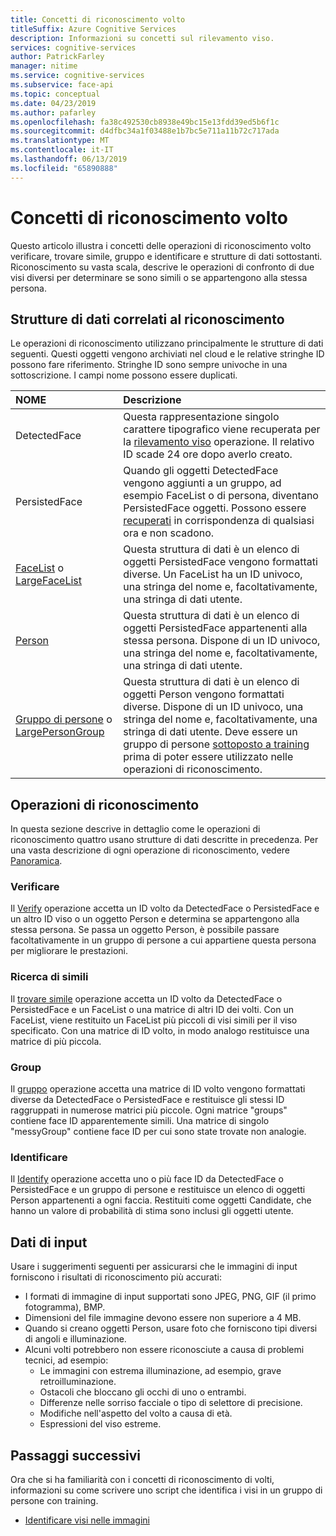 ```yaml
---
title: Concetti di riconoscimento volto
titleSuffix: Azure Cognitive Services
description: Informazioni su concetti sul rilevamento viso.
services: cognitive-services
author: PatrickFarley
manager: nitime
ms.service: cognitive-services
ms.subservice: face-api
ms.topic: conceptual
ms.date: 04/23/2019
ms.author: pafarley
ms.openlocfilehash: fa38c492530cb8938e49bc15e13fdd39ed5b6f1c
ms.sourcegitcommit: d4dfbc34a1f03488e1b7bc5e711a11b72c717ada
ms.translationtype: MT
ms.contentlocale: it-IT
ms.lasthandoff: 06/13/2019
ms.locfileid: "65890888"
---
```

# <a name="face-recognition-concepts"></a>Concetti di riconoscimento volto

Questo articolo illustra i concetti delle operazioni di riconoscimento volto verificare, trovare simile, gruppo e identificare e strutture di dati sottostanti. Riconoscimento su vasta scala, descrive le operazioni di confronto di due visi diversi per determinare se sono simili o se appartengono alla stessa persona.

## <a name="recognition-related-data-structures"></a>Strutture di dati correlati al riconoscimento

Le operazioni di riconoscimento utilizzano principalmente le strutture di dati seguenti. Questi oggetti vengono archiviati nel cloud e le relative stringhe ID possono fare riferimento. Stringhe ID sono sempre univoche in una sottoscrizione. I campi nome possono essere duplicati.

|NOME|Descrizione|
|:--|:--|
|DetectedFace| Questa rappresentazione singolo carattere tipografico viene recuperata per la [rilevamento viso](../Face-API-How-to-Topics/HowtoDetectFacesinImage.md) operazione. Il relativo ID scade 24 ore dopo averlo creato.|
|PersistedFace| Quando gli oggetti DetectedFace vengono aggiunti a un gruppo, ad esempio FaceList o di persona, diventano PersistedFace oggetti. Possono essere [recuperati](https://westus.dev.cognitive.microsoft.com/docs/services/563879b61984550e40cbbe8d/operations/563879b61984550f3039524c) in corrispondenza di qualsiasi ora e non scadono.|
|[FaceList](https://westus.dev.cognitive.microsoft.com/docs/services/563879b61984550e40cbbe8d/operations/563879b61984550f3039524b) o [LargeFaceList](https://westus.dev.cognitive.microsoft.com/docs/services/563879b61984550e40cbbe8d/operations/5a157b68d2de3616c086f2cc)| Questa struttura di dati è un elenco di oggetti PersistedFace vengono formattati diverse. Un FaceList ha un ID univoco, una stringa del nome e, facoltativamente, una stringa di dati utente.|
|[Person](https://westus.dev.cognitive.microsoft.com/docs/services/563879b61984550e40cbbe8d/operations/563879b61984550f3039523c)| Questa struttura di dati è un elenco di oggetti PersistedFace appartenenti alla stessa persona. Dispone di un ID univoco, una stringa del nome e, facoltativamente, una stringa di dati utente.|
|[Gruppo di persone](https://westus.dev.cognitive.microsoft.com/docs/services/563879b61984550e40cbbe8d/operations/563879b61984550f30395244) o [LargePersonGroup](https://westus.dev.cognitive.microsoft.com/docs/services/563879b61984550e40cbbe8d/operations/599acdee6ac60f11b48b5a9d)| Questa struttura di dati è un elenco di oggetti Person vengono formattati diverse. Dispone di un ID univoco, una stringa del nome e, facoltativamente, una stringa di dati utente. Deve essere un gruppo di persone [sottoposto a training](https://westus.dev.cognitive.microsoft.com/docs/services/563879b61984550e40cbbe8d/operations/563879b61984550f30395249) prima di poter essere utilizzato nelle operazioni di riconoscimento.|

## <a name="recognition-operations"></a>Operazioni di riconoscimento

In questa sezione descrive in dettaglio come le operazioni di riconoscimento quattro usano strutture di dati descritte in precedenza. Per una vasta descrizione di ogni operazione di riconoscimento, vedere [Panoramica](../Overview.md).

### <a name="verify"></a>Verificare

Il [Verify](https://westus.dev.cognitive.microsoft.com/docs/services/563879b61984550e40cbbe8d/operations/563879b61984550f3039523a) operazione accetta un ID volto da DetectedFace o PersistedFace e un altro ID viso o un oggetto Person e determina se appartengono alla stessa persona. Se passa un oggetto Person, è possibile passare facoltativamente in un gruppo di persone a cui appartiene questa persona per migliorare le prestazioni.

### <a name="find-similar"></a>Ricerca di simili

Il [trovare simile](https://westus.dev.cognitive.microsoft.com/docs/services/563879b61984550e40cbbe8d/operations/563879b61984550f30395237) operazione accetta un ID volto da DetectedFace o PersistedFace e un FaceList o una matrice di altri ID dei volti. Con un FaceList, viene restituito un FaceList più piccoli di visi simili per il viso specificato. Con una matrice di ID volto, in modo analogo restituisce una matrice di più piccola.

### <a name="group"></a>Group

Il [gruppo](https://westus.dev.cognitive.microsoft.com/docs/services/563879b61984550e40cbbe8d/operations/563879b61984550f30395238) operazione accetta una matrice di ID volto vengono formattati diverse da DetectedFace o PersistedFace e restituisce gli stessi ID raggruppati in numerose matrici più piccole. Ogni matrice "groups" contiene face ID apparentemente simili. Una matrice di singolo "messyGroup" contiene face ID per cui sono state trovate non analogie.

### <a name="identify"></a>Identificare

Il [Identify](https://westus.dev.cognitive.microsoft.com/docs/services/563879b61984550e40cbbe8d/operations/563879b61984550f30395239) operazione accetta uno o più face ID da DetectedFace o PersistedFace e un gruppo di persone e restituisce un elenco di oggetti Person appartenenti a ogni faccia. Restituiti come oggetti Candidate, che hanno un valore di probabilità di stima sono inclusi gli oggetti utente.

## <a name="input-data"></a>Dati di input

Usare i suggerimenti seguenti per assicurarsi che le immagini di input forniscono i risultati di riconoscimento più accurati:

* I formati di immagine di input supportati sono JPEG, PNG, GIF (il primo fotogramma), BMP.
* Dimensioni del file immagine devono essere non superiore a 4 MB.
* Quando si creano oggetti Person, usare foto che forniscono tipi diversi di angoli e illuminazione.
* Alcuni volti potrebbero non essere riconosciute a causa di problemi tecnici, ad esempio:
  * Le immagini con estrema illuminazione, ad esempio, grave retroilluminazione.
  * Ostacoli che bloccano gli occhi di uno o entrambi.
  * Differenze nelle sorriso facciale o tipo di selettore di precisione.
  * Modifiche nell'aspetto del volto a causa di età.
  * Espressioni del viso estreme.

## <a name="next-steps"></a>Passaggi successivi

Ora che si ha familiarità con i concetti di riconoscimento di volti, informazioni su come scrivere uno script che identifica i visi in un gruppo di persone con training.

* [Identificare visi nelle immagini](../Face-API-How-to-Topics/HowtoIdentifyFacesinImage.md)
